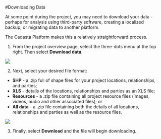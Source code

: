 #Downloading Data

At some point during the project, you may need to download your data - perhaps for analysis using third-party software, creating a localized backup, or migrating data to another platform.

The Cadasta Platform makes this a relatively straightforward process. 

1. From the project overview page, select the three-dots menu at the top right. Then select **Download data**. 

  ![](/assets/download-01.png)

2. Next, select your desired file format:
  * **SHP** - a .zip full of shape files for your project locations, relationships, and parties; 
  * **XLS** - details of the locations, relationships and parties as an XLS file;
  * **Resources** - a .zip file containing all project resource files (images, videos, audio and other associated files); or
  * **All data** - a .zip file containing both the details of all locations, relationships and parties as well as the resource files.

![](/assets/download-02.png)

3. Finally, select **Download** and the file will begin downloading.


